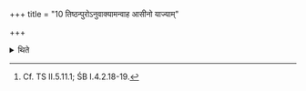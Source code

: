 +++
title = "10 तिष्ठन्पुरोऽनुवाक्यामन्वाह आसीनो याज्याम्"

+++

<details><summary>थिते</summary>

10. (The Hotr̥) recites the invitatory-verse while standing; he recites the offering-verse while sitting;[^1] or he recites both while standing or sitting.  

[^1]: Cf. TS II.5.11.1; ŚB I.4.2.18-19. 
</details>
